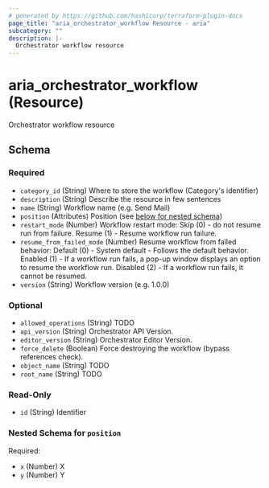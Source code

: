 ```yaml
---
# generated by https://github.com/hashicorp/terraform-plugin-docs
page_title: "aria_orchestrator_workflow Resource - aria"
subcategory: ""
description: |-
  Orchestrator workflow resource
---
```


# aria_orchestrator_workflow (Resource)

Orchestrator workflow resource



<!-- schema generated by tfplugindocs -->
## Schema

### Required

- `category_id` (String) Where to store the workflow (Category's identifier)
- `description` (String) Describe the resource in few sentences
- `name` (String) Workflow name (e.g. Send Mail)
- `position` (Attributes) Position (see [below for nested schema](#nestedatt--position))
- `restart_mode` (Number) Workflow restart mode:
Skip (0) - do not resume run from failure.
Resume (1) - Resume workflow run failure.
- `resume_from_failed_mode` (Number) Resume workflow from failed behavior:
Default (0) - System default - Follows the default behavior.
Enabled (1) - If a workflow run fails, a pop-up window displays an option to resume the workflow run.
Disabled (2) - If a workflow run fails, it cannot be resumed.
- `version` (String) Workflow version (e.g. 1.0.0)

### Optional

- `allowed_operations` (String) TODO
- `api_version` (String) Orchestrator API Version.
- `editor_version` (String) Orchestrator Editor Version.
- `force_delete` (Boolean) Force destroying the workflow (bypass references check).
- `object_name` (String) TODO
- `root_name` (String) TODO

### Read-Only

- `id` (String) Identifier

<a id="nestedatt--position"></a>
### Nested Schema for `position`

Required:

- `x` (Number) X
- `y` (Number) Y

